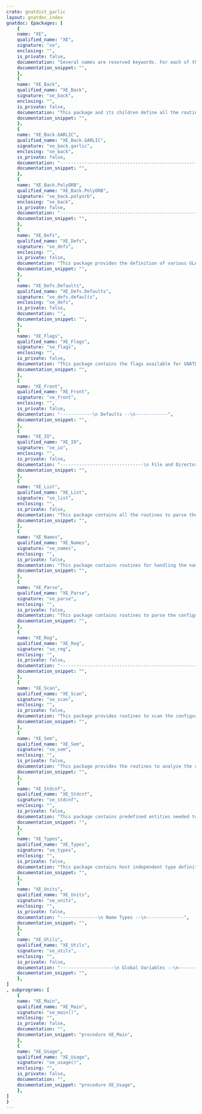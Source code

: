 ```yaml
---
crate: gnatdist_garlic
layout: gnatdoc_index
gnatdoc: {packages: [
    {
    name: "XE",
    qualified_name: "XE",
    signature: "xe",
    enclosing: "",
    is_private: false,
    documentation: "Several names are reserved keywords. For each of these names, a key\nis associated in the hash table. This allows to retrieve the nature\nof the name and especially its type. The key (an integer) is in one\nof the following ranges and therefore, the name corresponds to the\nimage of an element in the enumeration type.",
    documentation_snippet: "",
    },
    {
    name: "XE_Back",
    qualified_name: "XE_Back",
    signature: "xe_back",
    enclosing: "",
    is_private: false,
    documentation: "This package and its children define all the routines to generate stubs\n(object files), skeleton files (object files), PCS units (source and\nobject files) and eventually executable files.",
    documentation_snippet: "",
    },
    {
    name: "XE_Back.GARLIC",
    qualified_name: "XE_Back.GARLIC",
    signature: "xe_back.garlic",
    enclosing: "xe_back",
    is_private: false,
    documentation: "----------------------------------------------------------------------------\n                                                                          --\n                            GLADE COMPONENTS                              --\n                                                                          --\n                       X E _ B A C K . G A R L I C                        --\n                                                                          --\n                                 S p e c                                  --\n                                                                          --\n         Copyright (C) 1995-2005 Free Software Foundation, Inc.           --\n                                                                          --\n GNATDIST is  free software;  you  can redistribute  it and/or  modify it --\n under terms of the  GNU General Public License  as published by the Free --\n Software  Foundation;  either version 2,  or  (at your option) any later --\n version. GNATDIST is distributed in the hope that it will be useful, but --\n WITHOUT ANY WARRANTY;  without even the implied warranty of MERCHANTABI- --\n LITY or FITNESS  FOR A PARTICULAR PURPOSE.  See the  GNU General  Public --\n License  for more details.  You should  have received a copy of the  GNU --\n General Public License distributed with  GNATDIST; see file COPYING.  If --\n not, write to the Free Software Foundation, 59 Temple Place - Suite 330, --\n Boston, MA 02111-1307, USA.                                              --\n                                                                          --\n                   GLADE  is maintained by AdaCore                        --\n                      (email: sales@adacore.com)                          --\n                                                                          --\n----------------------------------------------------------------------------",
    documentation_snippet: "",
    },
    {
    name: "XE_Back.PolyORB",
    qualified_name: "XE_Back.PolyORB",
    signature: "xe_back.polyorb",
    enclosing: "xe_back",
    is_private: false,
    documentation: "----------------------------------------------------------------------------\n                                                                          --\n                            GLADE COMPONENTS                              --\n                                                                          --\n                      X E _ B A C K . P O L Y O R B                       --\n                                                                          --\n                                 S p e c                                  --\n                                                                          --\n         Copyright (C) 1995-2005 Free Software Foundation, Inc.           --\n                                                                          --\n GNATDIST is  free software;  you  can redistribute  it and/or  modify it --\n under terms of the  GNU General Public License  as published by the Free --\n Software  Foundation;  either version 2,  or  (at your option) any later --\n version. GNATDIST is distributed in the hope that it will be useful, but --\n WITHOUT ANY WARRANTY;  without even the implied warranty of MERCHANTABI- --\n LITY or FITNESS  FOR A PARTICULAR PURPOSE.  See the  GNU General  Public --\n License  for more details.  You should  have received a copy of the  GNU --\n General Public License distributed with  GNATDIST; see file COPYING.  If --\n not, write to the Free Software Foundation, 59 Temple Place - Suite 330, --\n Boston, MA 02111-1307, USA.                                              --\n                                                                          --\n                   GLADE  is maintained by AdaCore                        --\n                      (email: sales@adacore.com)                          --\n                                                                          --\n----------------------------------------------------------------------------",
    documentation_snippet: "",
    },
    {
    name: "XE_Defs",
    qualified_name: "XE_Defs",
    signature: "xe_defs",
    enclosing: "",
    is_private: false,
    documentation: "This package provides the definition of various GLADE parameters",
    documentation_snippet: "",
    },
    {
    name: "XE_Defs.Defaults",
    qualified_name: "XE_Defs.Defaults",
    signature: "xe_defs.defaults",
    enclosing: "xe_defs",
    is_private: false,
    documentation: "",
    documentation_snippet: "",
    },
    {
    name: "XE_Flags",
    qualified_name: "XE_Flags",
    signature: "xe_flags",
    enclosing: "",
    is_private: false,
    documentation: "This package contains the flags available for GNATDIST as well as\nthose used by GNATDIST and passed to GNATMAKE and GNATLS.",
    documentation_snippet: "",
    },
    {
    name: "XE_Front",
    qualified_name: "XE_Front",
    signature: "xe_front",
    enclosing: "",
    is_private: false,
    documentation: "------------\n Defaults --\n------------",
    documentation_snippet: "",
    },
    {
    name: "XE_IO",
    qualified_name: "XE_IO",
    signature: "xe_io",
    enclosing: "",
    is_private: false,
    documentation: "-------------------------------\n File and Directory Handling --\n-------------------------------",
    documentation_snippet: "",
    },
    {
    name: "XE_List",
    qualified_name: "XE_List",
    signature: "xe_list",
    enclosing: "",
    is_private: false,
    documentation: "This package contains all the routines to parse the GNATLS outputs\nand to load the ALI files.",
    documentation_snippet: "",
    },
    {
    name: "XE_Names",
    qualified_name: "XE_Names",
    signature: "xe_names",
    enclosing: "",
    is_private: false,
    documentation: "This package contains routines for handling the names table. The table\nis used to store character strings for identifiers and operator symbols,\nas well as other string values such as unit names and file names.",
    documentation_snippet: "",
    },
    {
    name: "XE_Parse",
    qualified_name: "XE_Parse",
    signature: "xe_parse",
    enclosing: "",
    is_private: false,
    documentation: "This package contains routines to parse the configuration file.",
    documentation_snippet: "",
    },
    {
    name: "XE_Reg",
    qualified_name: "XE_Reg",
    signature: "xe_reg",
    enclosing: "",
    is_private: false,
    documentation: "----------------------------------------------------------------------------\n                                                                          --\n                            GLADE COMPONENTS                              --\n                                                                          --\n                               X E _ R E G                                --\n                                                                          --\n                                 S p e c                                  --\n                                                                          --\n         Copyright (C) 1995-2020 Free Software Foundation, Inc.           --\n                                                                          --\n GNATDIST is  free software;  you  can redistribute  it and/or  modify it --\n under terms of the  GNU General Public License  as published by the Free --\n Software  Foundation;  either version 2,  or  (at your option) any later --\n version. GNATDIST is distributed in the hope that it will be useful, but --\n WITHOUT ANY WARRANTY;  without even the implied warranty of MERCHANTABI- --\n LITY or FITNESS  FOR A PARTICULAR PURPOSE.  See the  GNU General  Public --\n License  for more details.  You should  have received a copy of the  GNU --\n General Public License distributed with  GNATDIST; see file COPYING.  If --\n not, write to the Free Software Foundation, 59 Temple Place - Suite 330, --\n Boston, MA 02111-1307, USA.                                              --\n                                                                          --\n----------------------------------------------------------------------------",
    documentation_snippet: "",
    },
    {
    name: "XE_Scan",
    qualified_name: "XE_Scan",
    signature: "xe_scan",
    enclosing: "",
    is_private: false,
    documentation: "This package provides routines to scan the configuration file.",
    documentation_snippet: "",
    },
    {
    name: "XE_Sem",
    qualified_name: "XE_Sem",
    signature: "xe_sem",
    enclosing: "",
    is_private: false,
    documentation: "This package provides the routines to analyze the consistency of\nconfiguration.",
    documentation_snippet: "",
    },
    {
    name: "XE_Stdcnf",
    qualified_name: "XE_Stdcnf",
    signature: "xe_stdcnf",
    enclosing: "",
    is_private: false,
    documentation: "This package contains predefined entities needed to described a\nconfiguration like types, pragmas, attributes.",
    documentation_snippet: "",
    },
    {
    name: "XE_Types",
    qualified_name: "XE_Types",
    signature: "xe_types",
    enclosing: "",
    is_private: false,
    documentation: "This package contains host independent type definitions which are used\nin more than one unit in the compiler. They are gathered here for easy\nreference, though in some cases the full description is found in the\nrelevant module which implements the definition. The main reason that\nthey are not in their \"natural\" specs is that this would cause a lot of\ninter-spec dependencies, and in particular some awkward circular\ndependencies would have to be dealt with.",
    documentation_snippet: "",
    },
    {
    name: "XE_Units",
    qualified_name: "XE_Units",
    signature: "xe_units",
    enclosing: "",
    is_private: false,
    documentation: "--------------\n Name Types --\n--------------",
    documentation_snippet: "",
    },
    {
    name: "XE_Utils",
    qualified_name: "XE_Utils",
    signature: "xe_utils",
    enclosing: "",
    is_private: false,
    documentation: "--------------------\n Global Variables --\n--------------------",
    documentation_snippet: "",
    },
]
, subprograms: [
    {
    name: "XE_Main",
    qualified_name: "XE_Main",
    signature: "xe_main()",
    enclosing: "",
    is_private: false,
    documentation: "",
    documentation_snippet: "procedure XE_Main",
    },
    {
    name: "XE_Usage",
    qualified_name: "XE_Usage",
    signature: "xe_usage()",
    enclosing: "",
    is_private: false,
    documentation: "",
    documentation_snippet: "procedure XE_Usage",
    },
]
}
---
```

